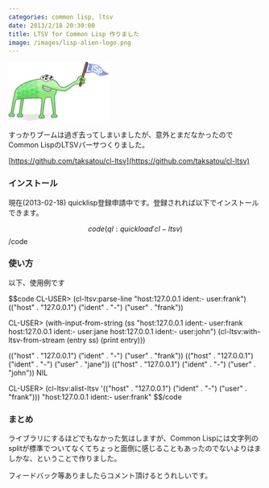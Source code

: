 ```yaml
---
categories: common lisp, ltsv
date: 2013/2/18 20:30:00
title: LTSV for Common Lisp 作りました
image: /images/lisp-alien-logo.png
---
```


![lisp](/images/lisp-alien-logo.png)

すっかりブームは過ぎ去ってしまいましたが、意外とまだなかったのでCommon LispのLTSVパーサつくりました。

[https://github.com/taksatou/cl-ltsv](https://github.com/taksatou/cl-ltsv)


### インストール

現在(2013-02-18) quicklisp登録申請中です。登録されれば以下でインストールできます。

$$code
(ql:quickload 'cl-ltsv)
$$/code

### 使い方

以下、使用例です

$$code
CL-USER> (cl-ltsv:parse-line "host:127.0.0.1    ident:- user:frank")
(("host" . "127.0.0.1") ("ident" . "-") ("user" . "frank"))

CL-USER> (with-input-from-string (ss "host:127.0.0.1    ident:- user:frank
host:127.0.0.1  ident:- user:jane
host:127.0.0.1  ident:- user:john")
           (cl-ltsv:with-ltsv-from-stream (entry ss)
             (print entry)))

(("host" . "127.0.0.1") ("ident" . "-") ("user" . "frank")) 
(("host" . "127.0.0.1") ("ident" . "-") ("user" . "jane")) 
(("host" . "127.0.0.1") ("ident" . "-") ("user" . "john")) 
NIL

CL-USER> (cl-ltsv:alist-ltsv '(("host" . "127.0.0.1") ("ident" . "-") ("user" . "frank")))
"host:127.0.0.1 ident:- user:frank"
$$/code


### まとめ

ライブラリにするほどでもなかった気はしますが、Common Lispには文字列のsplitが標準でついてなくてちょっと面倒に感じることもあったのでないよりはましかな、ということで作りました。

フィードバック等ありましたらコメント頂けるとうれしいです。
